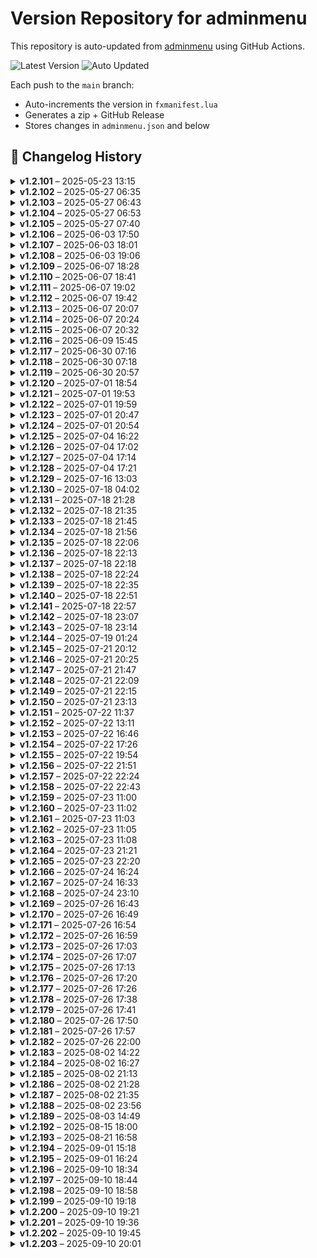 # Version Repository for adminmenu

This repository is auto-updated from [adminmenu](https://github.com/jumalley/adminmenu) using GitHub Actions.

![Latest Version](https://img.shields.io/badge/Latest%20Version-v1.2.203-brightgreen)
![Auto Updated](https://img.shields.io/badge/Status-Auto%20Updated-blue)

Each push to the `main` branch:
- Auto-increments the version in `fxmanifest.lua`
- Generates a zip + GitHub Release
- Stores changes in `adminmenu.json` and below

## 📌 Changelog History


<details>
<summary><strong>v1.2.101</strong> – 2025-05-23 13:15</summary>

## Changelog for v1.2.101

client/custom/weather/cd_easytime.lua: Update cd_easytime.lua by jumalley
client/custom/weather/qb-weathersync.lua: Update qb-weathersync.lua by jumalley
client/custom/weather/vSync.lua: Update vSync.lua by jumalley


</details>

<details>
<summary><strong>v1.2.102</strong> – 2025-05-27 06:35</summary>

## Changelog for v1.2.102

client/modules/car.lua: Update car.lua by jumalley



</details>

<details>
<summary><strong>v1.2.103</strong> – 2025-05-27 06:43</summary>

## Changelog for v1.2.103

client/modules/car.lua: Update car.lua by jumalley



</details>

<details>
<summary><strong>v1.2.104</strong> – 2025-05-27 06:53</summary>

## Changelog for v1.2.104

client/modules/devtools.lua: Update devtools.lua by jumalley



</details>

<details>
<summary><strong>v1.2.105</strong> – 2025-05-27 07:40</summary>

## Changelog for v1.2.105

config/garages.lua: Update garages.lua by jumalley



</details>

<details>
<summary><strong>v1.2.106</strong> – 2025-06-03 17:50</summary>

## Changelog for v1.2.106

server/modules/settings/cfg.lua: natives by jumalley



</details>

<details>
<summary><strong>v1.2.107</strong> – 2025-06-03 18:01</summary>

## Changelog for v1.2.107

server/modules/settings/cfg.lua: cfg creation by jumalley



</details>

<details>
<summary><strong>v1.2.108</strong> – 2025-06-03 19:06</summary>

## Changelog for v1.2.108

server/modules/commands.lua: Update commands.lua by jumalley



</details>

<details>
<summary><strong>v1.2.109</strong> – 2025-06-07 18:28</summary>

## Changelog for v1.2.109

IMPROVEMENTS_SUMMARY.md: version bump logic by jumalley



</details>

<details>
<summary><strong>v1.2.110</strong> – 2025-06-07 18:41</summary>

## Changelog for v1.2.110

server/modules/connectqueue.lua: Update connectqueue.lua by jumalley



</details>

<details>
<summary><strong>v1.2.111</strong> – 2025-06-07 19:02</summary>

## Changelog for v1.2.111

server/modules/callbacks.lua: restoring functions by jumalley



</details>

<details>
<summary><strong>v1.2.112</strong> – 2025-06-07 19:42</summary>

## Changelog for v1.2.112

client/modules/callbacks.lua: restored missing callbacks by jumalley

server/modules/callbacks.lua: restored missing callbacks by jumalley



</details>

<details>
<summary><strong>v1.2.113</strong> – 2025-06-07 20:07</summary>

## Changelog for v1.2.113

client/modules/adminduty.lua: clean + fixes by jumalley

client/modules/show.lua: clean + fixes by jumalley

config/detect.lua: clean + fixes by jumalley



</details>

<details>
<summary><strong>v1.2.114</strong> – 2025-06-07 20:24</summary>

## Changelog for v1.2.114

client/modules/modes/modes.lua: appearance typo by jumalley

client/modules/showdata/appearance.lua: appearance typo by jumalley



</details>

<details>
<summary><strong>v1.2.115</strong> – 2025-06-07 20:32</summary>

## Changelog for v1.2.115

client/modules/onlineplayers.lua: most popular jobs fixes by jumalley

locales/en.lua: most popular jobs fixes by jumalley

locales/fr.lua: most popular jobs fixes by jumalley



</details>

<details>
<summary><strong>v1.2.116</strong> – 2025-06-09 15:45</summary>

## Changelog for v1.2.116

client/modules/settings/resources.lua: entities by jumalley

locales/en.lua: entities by jumalley

locales/fr.lua: entities by jumalley



</details>

<details>
<summary><strong>v1.2.117</strong> – 2025-06-30 07:16</summary>

## Changelog for v1.2.117

server/modules/logs/logs.lua: Add files via upload by jumalley



</details>

<details>
<summary><strong>v1.2.118</strong> – 2025-06-30 07:18</summary>

## Changelog for v1.2.118

client/modules/showdata/logs.lua: Add files via upload by jumalley

locales/en.lua: Add files via upload by jumalley

locales/fr.lua: Add files via upload by jumalley



</details>

<details>
<summary><strong>v1.2.119</strong> – 2025-06-30 20:57</summary>

## Changelog for v1.2.119

IMPROVEMENTS_SUMMARY.md: logs by jumalley

client/custom/framework/esx.lua: logs by jumalley

client/custom/framework/qb.lua: logs by jumalley

server/modules/logs/logs.lua: logs by jumalley



</details>

<details>
<summary><strong>v1.2.120</strong> – 2025-07-01 18:54</summary>

## Changelog for v1.2.120

client/modules/adminduty.lua: Add new feature to user profile page by jumalley

client/modules/showdata/inventory.lua: Add new feature to user profile page by jumalley

locales/en.lua: Add new feature to user profile page by jumalley

locales/fr.lua: Add new feature to user profile page by jumalley

server/database.lua: Add new feature to user profile page by jumalley

server/modules/inventory.lua: Add new feature to user profile page by jumalley

sql/adminmenu.sql: Add new feature to user profile page by jumalley



</details>

<details>
<summary><strong>v1.2.121</strong> – 2025-07-01 19:53</summary>

## Changelog for v1.2.121

server/database.lua: Improve database table creation and error handling by jumalley



</details>

<details>
<summary><strong>v1.2.122</strong> – 2025-07-01 19:59</summary>

## Changelog for v1.2.122

client/modules/adminduty.lua: Refactor admin pistol text UI handling by jumalley

client/modules/modes/modes.lua: Refactor admin pistol text UI handling by jumalley



</details>

<details>
<summary><strong>v1.2.123</strong> – 2025-07-01 20:47</summary>

## Changelog for v1.2.123

client/modules/adminduty.lua: Improve admin duty pistol UI and entity handling by jumalley

client/modules/modes/modes.lua: Improve admin duty pistol UI and entity handling by jumalley



</details>

<details>
<summary><strong>v1.2.124</strong> – 2025-07-01 20:54</summary>

## Changelog for v1.2.124

client/modules/onlineplayers.lua: Add config option to enable or disable job features by jumalley

config/config.lua: Add config option to enable or disable job features by jumalley

server/modules/callbacks.lua: Add config option to enable or disable job features by jumalley



</details>

<details>
<summary><strong>v1.2.125</strong> – 2025-07-04 16:22</summary>

## Changelog for v1.2.125

client/modules/adminduty.lua: Fix entity highlight handling in admin duty module by jumalley



</details>

<details>
<summary><strong>v1.2.126</strong> – 2025-07-04 17:02</summary>

## Changelog for v1.2.126

client/modules/adminduty.lua: Enhance inventory UI with icon colors and kit logging by jumalley

client/modules/showdata/inventory.lua: Enhance inventory UI with icon colors and kit logging by jumalley



</details>

<details>
<summary><strong>v1.2.127</strong> – 2025-07-04 17:14</summary>

## Changelog for v1.2.127

client/modules/showdata/inventory.lua: Enhance admin kit management and logging by jumalley

locales/en.lua: Enhance admin kit management and logging by jumalley

server/modules/inventory.lua: Enhance admin kit management and logging by jumalley



</details>

<details>
<summary><strong>v1.2.128</strong> – 2025-07-04 17:21</summary>

## Changelog for v1.2.128

client/modules/showdata/inventory.lua: Make inventory utility functions globally accessible by jumalley



</details>

<details>
<summary><strong>v1.2.129</strong> – 2025-07-16 13:03</summary>

## Changelog for v1.2.129

client/modules/callbacks.lua: vehicle presets by jumalley

client/modules/vehiclepresets.lua: Update vehiclepresets.lua by jumalley

config/options.lua: vehicle presets by jumalley

config/perms.lua: vehicle presets by jumalley

locales/en.lua: vehicle presets by jumalley

locales/fr.lua: vehicle presets by jumalley

server/database.lua: vehicle presets by jumalley

server/modules/callbacks.lua: vehicle presets by jumalley

sql/adminmenu.sql: vehicle presets by jumalley



</details>

<details>
<summary><strong>v1.2.130</strong> – 2025-07-18 04:02</summary>

## Changelog for v1.2.130

locales/en.lua: Improve database integrity check and localization by jumalley

locales/fr.lua: Improve database integrity check and localization by jumalley

server/database.lua: Improve database integrity check and localization by jumalley



</details>

<details>
<summary><strong>v1.2.131</strong> – 2025-07-18 21:28</summary>

## Changelog for v1.2.131

client/modules/showdata/inventory.lua: Integrate centralized logger and refactor logging by jumalley

client/modules/weapons.lua: Integrate centralized logger and refactor logging by jumalley

client/utils.lua: Integrate centralized logger and refactor logging by jumalley

config/detect.lua: Integrate centralized logger and refactor logging by jumalley

server/database.lua: Integrate centralized logger and refactor logging by jumalley

server/events.lua: Integrate centralized logger and refactor logging by jumalley

server/modules/settings/cfg.lua: Integrate centralized logger and refactor logging by jumalley

server/startup_summary.lua: Integrate centralized logger and refactor logging by jumalley

shared/logger.lua: Integrate centralized logger and refactor logging by jumalley



</details>

<details>
<summary><strong>v1.2.132</strong> – 2025-07-18 21:35</summary>

## Changelog for v1.2.132

server/database.lua: Replace Logger with print for version and startup messages by jumalley

server/startup_summary.lua: Replace Logger with print for version and startup messages by jumalley



</details>

<details>
<summary><strong>v1.2.133</strong> – 2025-07-18 21:45</summary>

## Changelog for v1.2.133

config/detect.lua: Enhance detection summary and logging features by jumalley

server/startup_summary.lua: Enhance detection summary and logging features by jumalley

shared/logger.lua: Enhance detection summary and logging features by jumalley



</details>

<details>
<summary><strong>v1.2.134</strong> – 2025-07-18 21:56</summary>

## Changelog for v1.2.134

config/detect.lua: Refactor startup sequence with StartupManager by jumalley

server/database.lua: Refactor startup sequence with StartupManager by jumalley

server/events.lua: Refactor startup sequence with StartupManager by jumalley

server/modules/settings/cfg.lua: Refactor startup sequence with StartupManager by jumalley

server/startup_manager.lua: Refactor startup sequence with StartupManager by jumalley

server/startup_summary.lua: Refactor startup sequence with StartupManager by jumalley



</details>

<details>
<summary><strong>v1.2.135</strong> – 2025-07-18 22:06</summary>

## Changelog for v1.2.135

STARTUP_IMPROVEMENTS.md: Enhance startup sequence and detection summary by jumalley

config/detect.lua: Enhance startup sequence and detection summary by jumalley

server/database.lua: Enhance startup sequence and detection summary by jumalley

server/startup_manager.lua: Enhance startup sequence and detection summary by jumalley

shared/logger.lua: Enhance startup sequence and detection summary by jumalley



</details>

<details>
<summary><strong>v1.2.136</strong> – 2025-07-18 22:13</summary>

## Changelog for v1.2.136

config/detect.lua: Refactor startup sequence with StartupManager by jumalley

server/database.lua: Refactor startup sequence with StartupManager by jumalley

server/events.lua: Refactor startup sequence with StartupManager by jumalley

server/modules/settings/cfg.lua: Refactor startup sequence with StartupManager by jumalley

server/startup_manager.lua: Refactor startup sequence with StartupManager by jumalley



</details>

<details>
<summary><strong>v1.2.137</strong> – 2025-07-18 22:18</summary>

## Changelog for v1.2.137

STARTUP_IMPROVEMENTS.md: Remove deprecated startup files and cleanup manager by jumalley

server/startup_manager.lua: Remove deprecated startup files and cleanup manager by jumalley

server/startup_summary.lua: Remove deprecated startup files and cleanup manager by jumalley



</details>

<details>
<summary><strong>v1.2.138</strong> – 2025-07-18 22:24</summary>

## Changelog for v1.2.138

server/database.lua: Refactor startup sequence to use StartupManager by jumalley

server/modules/settings/cfg.lua: Refactor startup sequence to use StartupManager by jumalley

server/startup_manager.lua: Refactor startup sequence to use StartupManager by jumalley



</details>

<details>
<summary><strong>v1.2.139</strong> – 2025-07-18 22:35</summary>

## Changelog for v1.2.139

config/detect.lua: Move detection summary to startup manager step 3 by jumalley

server/database.lua: Move detection summary to startup manager step 3 by jumalley

server/modules/settings/cfg.lua: Improve logging and feedback for config and startup by jumalley

server/startup_manager.lua: Move detection summary to startup manager step 3 by jumalley

shared/logger.lua: Improve logging and feedback for config and startup by jumalley



</details>

<details>
<summary><strong>v1.2.140</strong> – 2025-07-18 22:51</summary>

## Changelog for v1.2.140

server/database.lua: Improve startup logging and debug output control by jumalley

server/startup_manager.lua: Improve startup logging and debug output control by jumalley

shared/logger.lua: Improve startup logging and debug output control by jumalley



</details>

<details>
<summary><strong>v1.2.141</strong> – 2025-07-18 22:57</summary>

## Changelog for v1.2.141

server/startup_manager.lua: Refactor startup step progression logic by jumalley



</details>

<details>
<summary><strong>v1.2.142</strong> – 2025-07-18 23:07</summary>

## Changelog for v1.2.142

server/startup_manager.lua: Improve logging and add enhanced log function by jumalley

shared/logger.lua: Improve logging and add enhanced log function by jumalley



</details>

<details>
<summary><strong>v1.2.143</strong> – 2025-07-18 23:14</summary>

## Changelog for v1.2.143

server/database.lua: Improve logger category color handling and cleanup by jumalley

server/startup_manager.lua: Improve logger category color handling and cleanup by jumalley

shared/logger.lua: Improve logger category color handling and cleanup by jumalley



</details>

<details>
<summary><strong>v1.2.144</strong> – 2025-07-19 01:24</summary>

## Changelog for v1.2.144

server/startup_manager.lua: Clean up startup manager logging and comments by jumalley



</details>

<details>
<summary><strong>v1.2.145</strong> – 2025-07-21 20:12</summary>

## Changelog for v1.2.145

client/custom/framework/esx.lua: Add greenscreener image generation module by jumalley

client/custom/framework/qb.lua: Add greenscreener image generation module by jumalley

client/functions.lua: Add greenscreener image generation module by jumalley

client/modules/announce.lua: Add greenscreener image generation module by jumalley

client/modules/greenscreener.lua: Add greenscreener image generation module by jumalley

client/modules/greenscreener_menu.lua: Add greenscreener image generation module by jumalley

client/modules/main.lua: Add greenscreener image generation module by jumalley

client/modules/showdata/houses.lua: Add greenscreener image generation module by jumalley

client/modules/showdata/vehicles.lua: Add greenscreener image generation module by jumalley

config/config.lua: Add greenscreener image generation module by jumalley

config/perms.lua: Add greenscreener image generation module by jumalley

locales/en.lua: Add greenscreener image generation module by jumalley

locales/fr.lua: Add greenscreener image generation module by jumalley

server/modules/greenscreener.lua: Add greenscreener image generation module by jumalley



</details>

<details>
<summary><strong>v1.2.146</strong> – 2025-07-21 20:25</summary>

## Changelog for v1.2.146

client/custom/framework/esx.lua: Refactor notification handling to use lib.notify by jumalley

client/custom/framework/qb.lua: Refactor notification handling to use lib.notify by jumalley



</details>

<details>
<summary><strong>v1.2.147</strong> – 2025-07-21 21:47</summary>

## Changelog for v1.2.147

client/events.lua: Add admin command to open greenscreener menu by jumalley

config/config.lua: Add admin command to open greenscreener menu by jumalley

locales/en.lua: Add admin command to open greenscreener menu by jumalley

server/modules/commands.lua: Add admin command to open greenscreener menu by jumalley



</details>

<details>
<summary><strong>v1.2.148</strong> – 2025-07-21 22:09</summary>

## Changelog for v1.2.148

server/modules/greenscreener.lua: Add greenscreener server module for image handling by jumalley



</details>

<details>
<summary><strong>v1.2.149</strong> – 2025-07-21 22:15</summary>

## Changelog for v1.2.149

server/modules/greenscreener.lua: Normalize resource path by removing trailing slash by jumalley



</details>

<details>
<summary><strong>v1.2.150</strong> – 2025-07-21 23:13</summary>

## Changelog for v1.2.150

client/greenscreener.js: Add greenscreener modules with JS processing by jumalley

client/modules/greenscreener.lua: Add greenscreener modules with JS processing by jumalley

client/modules/greenscreener_menu.lua: Add greenscreener modules with JS processing by jumalley

config.json: Add greenscreener modules with JS processing by jumalley

config/config.lua: Add greenscreener modules with JS processing by jumalley

locales/fr.lua: Add greenscreener modules with JS processing by jumalley

package.json: Add greenscreener modules with JS processing by jumalley

server/greenscreener.js: Add greenscreener modules with JS processing by jumalley

server/modules/greenscreener.lua: Add greenscreener modules with JS processing by jumalley

server/modules/greenscreener_simple.lua: Add greenscreener modules with JS processing by jumalley



</details>

<details>
<summary><strong>v1.2.151</strong> – 2025-07-22 11:37</summary>

## Changelog for v1.2.151

client/modules/greenscreener_menu.lua: remove falback text on locales by jumalley

client/modules/modes/modes.lua: remove falback text on locales by jumalley

client/modules/showdata/logs.lua: remove falback text on locales by jumalley

locales/en.lua: remove falback text on locales by jumalley

locales/fr.lua: remove falback text on locales by jumalley

server/modules/commands.lua: remove falback text on locales by jumalley



</details>

<details>
<summary><strong>v1.2.152</strong> – 2025-07-22 13:11</summary>

## Changelog for v1.2.152

config/config.lua: merge config json into config.lua by jumalley



</details>

<details>
<summary><strong>v1.2.153</strong> – 2025-07-22 16:46</summary>

## Changelog for v1.2.153

client/modules/greenscreener.lua: vehicle screenshot enhanced by jumalley

client/modules/greenscreener_menu.lua: vehicle screenshot enhanced by jumalley



</details>

<details>
<summary><strong>v1.2.154</strong> – 2025-07-22 17:26</summary>

## Changelog for v1.2.154

client/modules/greenscreener_menu.lua: clothing logic by jumalley

config/config.lua: clothing logic by jumalley

locales/en.lua: clothing logic by jumalley



</details>

<details>
<summary><strong>v1.2.155</strong> – 2025-07-22 19:54</summary>

## Changelog for v1.2.155

client/modules/car.lua: Refactor greenscreener menu and vehicle spawn logic by jumalley

client/modules/greenscreener_menu.lua: Refactor greenscreener menu and vehicle spawn logic by jumalley

client/modules/show.lua: Refactor greenscreener menu and vehicle spawn logic by jumalley

client/modules/showdata/vehicles.lua: Refactor greenscreener menu and vehicle spawn logic by jumalley

client/utils.lua: Refactor greenscreener menu and vehicle spawn logic by jumalley



</details>

<details>
<summary><strong>v1.2.156</strong> – 2025-07-22 21:51</summary>

## Changelog for v1.2.156

client/functions.lua: Add vehicle flip option to admin menu by jumalley

config.json: Add vehicle flip option to admin menu by jumalley

locales/en.lua: Add vehicle flip option to admin menu by jumalley



</details>

<details>
<summary><strong>v1.2.157</strong> – 2025-07-22 22:24</summary>

## Changelog for v1.2.157

locales/en.lua: Remove section comments from locale files by jumalley

locales/fr.lua: Remove section comments from locale files by jumalley



</details>

<details>
<summary><strong>v1.2.158</strong> – 2025-07-22 22:43</summary>

## Changelog for v1.2.158

locales/en.lua: Remove unused and duplicate admin menu locale strings by jumalley



</details>

<details>
<summary><strong>v1.2.159</strong> – 2025-07-23 11:00</summary>

## Changelog for v1.2.159

server/startup_manager.lua: Update startup_manager.lua by jumalley



</details>

<details>
<summary><strong>v1.2.160</strong> – 2025-07-23 11:02</summary>

## Changelog for v1.2.160

server/database.lua: Update database.lua by jumalley



</details>

<details>
<summary><strong>v1.2.161</strong> – 2025-07-23 11:03</summary>

## Changelog for v1.2.161

server/events.lua: Update events.lua by jumalley



</details>

<details>
<summary><strong>v1.2.162</strong> – 2025-07-23 11:05</summary>

## Changelog for v1.2.162

server/modules/greenscreener_simple.lua: Delete server/modules/greenscreener_simple.lua by jumalley



</details>

<details>
<summary><strong>v1.2.163</strong> – 2025-07-23 11:08</summary>

## Changelog for v1.2.163

server/modules/greenscreener.lua: Update greenscreener.lua by jumalley



</details>

<details>
<summary><strong>v1.2.164</strong> – 2025-07-23 21:21</summary>

## Changelog for v1.2.164

client/modules/greenscreener.lua: Add greenscreen processing method and target color config by jumalley

config/config.lua: Add greenscreen processing method and target color config by jumalley



</details>

<details>
<summary><strong>v1.2.165</strong> – 2025-07-23 22:20</summary>

## Changelog for v1.2.165

locales/en.lua: Remove BOM from English locale file by jumalley



</details>

<details>
<summary><strong>v1.2.166</strong> – 2025-07-24 16:24</summary>

## Changelog for v1.2.166

client/modules/greenscreener.lua: fixes by jumalley

client/modules/greenscreener_menu.lua: fixes by jumalley

config/config.lua: fixes by jumalley



</details>

<details>
<summary><strong>v1.2.167</strong> – 2025-07-24 16:33</summary>

## Changelog for v1.2.167

client/modules/greenscreener.lua: removing comments by jumalley

client/modules/greenscreener_menu.lua: removing comments by jumalley



</details>

<details>
<summary><strong>v1.2.168</strong> – 2025-07-24 23:10</summary>

## Changelog for v1.2.168

config/config.lua: Update config.lua by jumalley



</details>

<details>
<summary><strong>v1.2.169</strong> – 2025-07-26 16:43</summary>

## Changelog for v1.2.169

client/modules/greenscreener_menu.lua: Improve vehicle selection and add localization strings by jumalley

locales/en.lua: Improve vehicle selection and add localization strings by jumalley



</details>

<details>
<summary><strong>v1.2.170</strong> – 2025-07-26 16:49</summary>

## Changelog for v1.2.170

client/custom/framework/esx.lua: Improve vehicle selection and detection summary by jumalley

client/custom/framework/qb.lua: Improve vehicle selection and detection summary by jumalley

client/modules/greenscreener_menu.lua: Improve vehicle selection and detection summary by jumalley

server/startup_manager.lua: Improve vehicle selection and detection summary by jumalley



</details>

<details>
<summary><strong>v1.2.171</strong> – 2025-07-26 16:54</summary>

## Changelog for v1.2.171

client/functions.lua: Refactor vehicle selection to use entity IDs by jumalley

client/modules/greenscreener_menu.lua: Refactor vehicle selection to use entity IDs by jumalley



</details>

<details>
<summary><strong>v1.2.172</strong> – 2025-07-26 16:59</summary>

## Changelog for v1.2.172

client/functions.lua: Add debug logging to getVehicleSelection function by jumalley



</details>

<details>
<summary><strong>v1.2.173</strong> – 2025-07-26 17:03</summary>

## Changelog for v1.2.173

client/functions.lua: Add robust error handling to getVehicleSelection by jumalley



</details>

<details>
<summary><strong>v1.2.174</strong> – 2025-07-26 17:07</summary>

## Changelog for v1.2.174

client/functions.lua: Improve vehicle entity extraction and debugging by jumalley



</details>

<details>
<summary><strong>v1.2.175</strong> – 2025-07-26 17:13</summary>

## Changelog for v1.2.175

client/functions.lua: Refactor getVehicleSelection to remove debug logs by jumalley



</details>

<details>
<summary><strong>v1.2.176</strong> – 2025-07-26 17:20</summary>

## Changelog for v1.2.176

client/modules/greenscreener_menu.lua: Use server timestamp for greenscreener filenames by jumalley

locales/en.lua: Use server timestamp for greenscreener filenames by jumalley

server/modules/callbacks.lua: Use server timestamp for greenscreener filenames by jumalley



</details>

<details>
<summary><strong>v1.2.177</strong> – 2025-07-26 17:26</summary>

## Changelog for v1.2.177

client/modules/greenscreener.lua: Use server timestamp for filenames and logs by jumalley

client/modules/greenscreener_menu.lua: Use server timestamp for filenames and logs by jumalley

client/modules/showdata/logs.lua: Use server timestamp for filenames and logs by jumalley



</details>

<details>
<summary><strong>v1.2.178</strong> – 2025-07-26 17:38</summary>

## Changelog for v1.2.178

client/modules/greenscreener.lua: Refactor greenscreener camera logic and update config positions by jumalley

config/config.lua: Refactor greenscreener camera logic and update config positions by jumalley



</details>

<details>
<summary><strong>v1.2.179</strong> – 2025-07-26 17:41</summary>

## Changelog for v1.2.179

config/config.lua: Update config.lua by jumalley



</details>

<details>
<summary><strong>v1.2.180</strong> – 2025-07-26 17:50</summary>

## Changelog for v1.2.180

client/greenscreener.js: Improve logging and update screenshot trigger flow by jumalley

client/modules/greenscreener.lua: Improve logging and update screenshot trigger flow by jumalley

server/greenscreener.js: Improve logging and update screenshot trigger flow by jumalley



</details>

<details>
<summary><strong>v1.2.181</strong> – 2025-07-26 17:57</summary>

## Changelog for v1.2.181

server/greenscreener.js: Improve logging and error handling in greenscreener.js by jumalley



</details>

<details>
<summary><strong>v1.2.182</strong> – 2025-07-26 22:00</summary>

## Changelog for v1.2.182

server/greenscreener.js: Add greenscreener server-side test and validation tools by jumalley

server/modules/greenscreener_quick_test.lua: Add greenscreener server-side test and validation tools by jumalley

server/modules/greenscreener_test.lua: Add greenscreener server-side test and validation tools by jumalley

server/modules/greenscreener_validation.lua: Add greenscreener server-side test and validation tools by jumalley



</details>

<details>
<summary><strong>v1.2.183</strong> – 2025-08-02 14:22</summary>

## Changelog for v1.2.183

client/events.lua: Remove greenscreener feature and related files by jumalley

client/greenscreener.js: Remove greenscreener feature and related files by jumalley

client/modules/greenscreener.lua: Remove greenscreener feature and related files by jumalley

client/modules/greenscreener_menu.lua: Remove greenscreener feature and related files by jumalley

client/modules/main.lua: Remove greenscreener feature and related files by jumalley

config/config.lua: Remove greenscreener feature and related files by jumalley

config/perms.lua: Remove greenscreener feature and related files by jumalley

locales/en.lua: Remove greenscreener feature and related files by jumalley

locales/fr.lua: Remove greenscreener feature and related files by jumalley

package.json: Remove greenscreener feature and related files by jumalley

server/greenscreener.js: Remove greenscreener feature and related files by jumalley

server/modules/callbacks.lua: Remove greenscreener feature and related files by jumalley

server/modules/commands.lua: Remove greenscreener feature and related files by jumalley

server/modules/greenscreener.lua: Remove greenscreener feature and related files by jumalley

server/modules/greenscreener_quick_test.lua: Remove greenscreener feature and related files by jumalley

server/modules/greenscreener_test.lua: Remove greenscreener feature and related files by jumalley

server/modules/greenscreener_validation.lua: Remove greenscreener feature and related files by jumalley



</details>

<details>
<summary><strong>v1.2.184</strong> – 2025-08-02 16:27</summary>

## Changelog for v1.2.184\n\nNo significant changes in this release.

</details>

<details>
<summary><strong>v1.2.185</strong> – 2025-08-02 21:13</summary>

## Changelog for v1.2.185

client/modules/showdata/vehicles.lua: Remove redundant back button from vehicle context menus by jumalley



</details>

<details>
<summary><strong>v1.2.186</strong> – 2025-08-02 21:28</summary>

## Changelog for v1.2.186

client/custom/garage/cd_garage.lua: Rename Config.Garage to Config.Garages by jumalley

client/custom/garage/jg-advancedgarages.lua: Rename Config.Garage to Config.Garages by jumalley

client/custom/garage/loaf_garage.lua: Rename Config.Garage to Config.Garages by jumalley

client/custom/garage/okokGarage.lua: Rename Config.Garage to Config.Garages by jumalley

client/custom/garage/qb-garages.lua: Rename Config.Garage to Config.Garages by jumalley

client/custom/garage/qs-advancedgarages.lua: Rename Config.Garage to Config.Garages by jumalley

client/custom/garage/qs-garages.lua: Rename Config.Garage to Config.Garages by jumalley

client/custom/garage/rcore_garage.lua: Rename Config.Garage to Config.Garages by jumalley

client/custom/garage/zerio-garage.lua: Rename Config.Garage to Config.Garages by jumalley

client/modules/build.lua: Rename Config.Garage to Config.Garages by jumalley

client/modules/showdata/vehicles.lua: Rename Config.Garage to Config.Garages by jumalley

config/detect.lua: Rename Config.Garage to Config.Garages by jumalley

server/custom/garage/qs-advancedgarages.lua: Rename Config.Garage to Config.Garages by jumalley

server/startup_manager.lua: Rename Config.Garage to Config.Garages by jumalley



</details>

<details>
<summary><strong>v1.2.187</strong> – 2025-08-02 21:35</summary>

## Changelog for v1.2.187

client/modules/showdata/vehicles.lua: Rename Config.Garages to Config.GaragesList by jumalley

config/garages.lua: Rename Config.Garages to Config.GaragesList by jumalley



</details>

<details>
<summary><strong>v1.2.188</strong> – 2025-08-02 23:56</summary>

## Changelog for v1.2.188

client/modules/settings/admins.lua: Refactor multicharacter slot management system by jumalley

client/modules/showdata/general.lua: Add Unique ID system for player management by jumalley

client/modules/showdata/miscs.lua: Refactor multicharacter slot management system by jumalley

client/modules/showdata/multicharacter.lua: Refactor multicharacter slot management system by jumalley

client/modules/uniqueid.lua: Add Unique ID system for player management by jumalley

config/config.lua: Add Unique ID system for player management by jumalley

config/detect.lua: Refactor multicharacter slot management system by jumalley

locales/en.lua: Add Unique ID system for player management by jumalley

locales/fr.lua: Add Unique ID system for player management by jumalley

server/custom/multicharacter/multicharacter.lua: Refactor multicharacter slot management system by jumalley

server/database.lua: Add Unique ID system for player management by jumalley

server/modules/commands.lua: Add Unique ID system for player management by jumalley

server/modules/uniqueid.lua: Add Unique ID system for player management by jumalley



</details>

<details>
<summary><strong>v1.2.189</strong> – 2025-08-03 14:49</summary>

## Changelog for v1.2.189

config/config.lua: Remove legacy config options and notes file by jumalley



</details>

<details>
<summary><strong>v1.2.192</strong> – 2025-08-15 18:00</summary>

## Changelog for v1.2.192

client/functions.lua: Add null checks for player objects in admin functions by jumalley

client/modules/build.lua: Add null checks for player objects in admin functions by jumalley

server/custom/framework/esx.lua: Add null checks for player objects in admin functions by jumalley

server/modules/callbacks.lua: Add null checks for player objects in admin functions by jumalley



</details>

<details>
<summary><strong>v1.2.193</strong> – 2025-08-21 16:58</summary>

## Changelog for v1.2.193\n\nNo significant changes in this release.

</details>

<details>
<summary><strong>v1.2.194</strong> – 2025-09-01 15:18</summary>

## Changelog for v1.2.194

client/modules/onlineplayers.lua: Improve ESX compatibility and add debug logging by jumalley

server/custom/framework/esx.lua: Improve ESX compatibility and add debug logging by jumalley

server/database.lua: Improve ESX compatibility and add debug logging by jumalley

server/modules/callbacks.lua: Improve ESX compatibility and add debug logging by jumalley



</details>

<details>
<summary><strong>v1.2.195</strong> – 2025-09-01 16:24</summary>

## Changelog for v1.2.195

client/functions.lua: Add safety checks for player appearance restoration by jumalley

client/modules/adminduty.lua: Add safety checks for player appearance restoration by jumalley

client/modules/onlineplayers.lua: Add safety checks for player appearance restoration by jumalley



</details>

<details>
<summary><strong>v1.2.196</strong> – 2025-09-10 18:34</summary>

## Changelog for v1.2.196

client/modules/adminduty.lua: Refactor admin group callback usage and logic by jumalley

client/modules/build.lua: Refactor admin group callback usage and logic by jumalley

client/modules/showdata/general.lua: Refactor admin group callback usage and logic by jumalley

server/modules/callbacks.lua: Refactor admin group callback usage and logic by jumalley



</details>

<details>
<summary><strong>v1.2.197</strong> – 2025-09-10 18:44</summary>

## Changelog for v1.2.197

client/modules/build.lua: Add debug logging to player fetch callback by jumalley

server/modules/callbacks.lua: Add debug logging to player fetch callback by jumalley



</details>

<details>
<summary><strong>v1.2.198</strong> – 2025-09-10 18:58</summary>

## Changelog for v1.2.198

server/modules/callbacks.lua: Add debug logs for player info in fetchOnlinePlayers by jumalley



</details>

<details>
<summary><strong>v1.2.199</strong> – 2025-09-10 19:18</summary>

## Changelog for v1.2.199

server/custom/multicharacter/multicharacter.lua: Refactor player ID helper and callback usage by jumalley

server/modules/callbacks.lua: Refactor player ID helper and callback usage by jumalley



</details>

<details>
<summary><strong>v1.2.200</strong> – 2025-09-10 19:21</summary>

## Changelog for v1.2.200

server/custom/multicharacter/multicharacter.lua: Remove debug comments and prints from server modules by jumalley

server/modules/callbacks.lua: Remove debug comments and prints from server modules by jumalley



</details>

<details>
<summary><strong>v1.2.201</strong> – 2025-09-10 19:36</summary>

## Changelog for v1.2.201

client/modules/onlineplayers.lua: Refactor online players context for filtered views by jumalley

locales/en.lua: Refactor online players context for filtered views by jumalley



</details>

<details>
<summary><strong>v1.2.202</strong> – 2025-09-10 19:45</summary>

## Changelog for v1.2.202

client/modules/onlineplayers.lua: Refactor context ID handling in player menu by jumalley



</details>

<details>
<summary><strong>v1.2.203</strong> – 2025-09-10 20:01</summary>

## Changelog for v1.2.203

client/modules/onlineplayers.lua: Add search results header and clear search option by jumalley

locales/en.lua: Add search results header and clear search option by jumalley

locales/fr.lua: Add search results header and clear search option by jumalley



</details>
